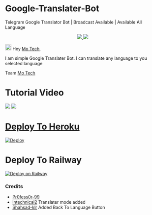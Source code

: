# Google-Translater-Bot

Telegram Google Translator Bot | Broadcast Available | Available All Language 

  </a>
</p>
<p align="center">
  <a href="https://github.com/PR0FESS0R-99/Google-Translator-Bot/stargazers">
    <img src="https://img.shields.io/github/stars/PR0FESS0R-99/Google-Translator-Bot?style=social">

  </a>
  
  <a href="https://github.com/PR0FESS0R-99/Google-Translator-Bot/fork">
    <img src="https://img.shields.io/github/forks/PR0FESS0R-99/Google-Translator-Bot?label=Fork&style=social">

  </a>  
</p>

<img src="https://github.com/Mo-Tech-MRK-YT/Mo-Tech-MRK-YT/blob/main/gifs/Hi.gif" width="20px"> Hey [Mo Tech](https://Telegram.dog/Mo_Tech_Group),

I am simple Google Translater Bot.
I can translate any language to you selected language
 
  Team [Mo Tech](https://Telegram.dog/Mo_Tech_YT)

# Tutorial Video 

<a href="https://youtu.be/YwMrKN0voHM"><img src="https://img.shields.io/badge/How%20To%20Deploy-blue.svg?logo=Youtube"></a>
<a href="https://youtu.be/YwMrKN0voHM"><img src="https://img.shields.io/youtube/views/YwMrKN0voHM?style=social">

# Deploy To Heroku

[![Deploy](https://www.herokucdn.com/deploy/button.svg)](https://heroku.com/deploy?template=https://github.com/PR0FESS0R-99/Google-Translator-Bot)

# Deploy To Railway

[![Deploy on Railway](https://railway.app/button.svg)](https://railway.app/new/template/IjAILp?referralCode=MRToxicDragon)

### Credits

* [Pr0fess0r-99](https://github.com/PR0FESS0R-99) 
* [lntechnical2](https://github.com/lntechnical2) Translater mode added
* [Shahsad-klr](https://github.com/shahsad-klr) Added Back To Language Button
